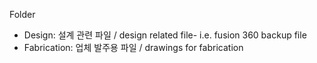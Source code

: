 Folder  
 - Design: 설계 관련 파일 / design related file- i.e. fusion 360 backup file
 - Fabrication: 업체 발주용 파일 / drawings for fabrication 